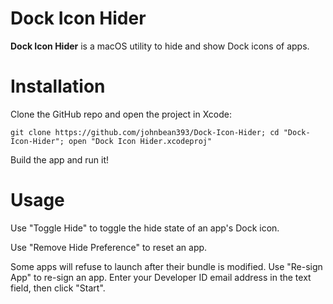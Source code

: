 # Dock Icon Hider

**Dock Icon Hider** is a macOS utility to hide and show Dock icons of apps.

# Installation

Clone the GitHub repo and open the project in Xcode:

```shell
git clone https://github.com/johnbean393/Dock-Icon-Hider; cd "Dock-Icon-Hider"; open "Dock Icon Hider.xcodeproj" 
```

Build the app and run it!

# Usage

Use "Toggle Hide" to toggle the hide state of an app's Dock icon.

Use "Remove Hide Preference" to reset an app. 

Some apps will refuse to launch after their bundle is modified. Use "Re-sign App" to re-sign an app. Enter your Developer ID email address in the text field, then click "Start".
